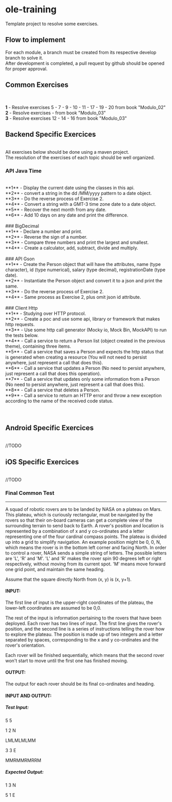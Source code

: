 # ole-training
Template project to resolve some exercises.

## Flow to implement
For each module, a branch must be created from its respective develop branch to solve it. <br>
After development is completed, a pull request by github should be opened for proper approval. <br>

## Common Exercises

</br>

**1** - Resolve exercises 5 - 7 - 9 - 10 - 11 - 17 - 19 - 20 from book "Modulo_02"<br>
**2** - Resolve exercises - from book "Modulo_03"<br>
**3** - Resolve exercises 12 - 14 - 16 from book "Modulo_03"<br>

## Backend Specific Exercices

<br>
All exercises below should be done using a maven project. <br>
The resolution of the exercises of each topic should be well organized. <br>

### API Java Time
<br>
	**1** - Display the current date using the classes in this api. <br>
	**2** - convert a string in the dd /MM/yyyy pattern to a date object. <br>
	**3** - Do the reverse process of Exercise 2. <br>
	**4** - Convert a string with a GMT-3 time zone date to a date object. <br>
	**5** - Recover the next month from any date. <br>
	**6** - Add 10 days on any date and print the difference. <br>
<br>
### BigDecimal
<br>
	**1** - Declare a number and print. <br>
	**2** - Reverse the sign of a number. <br>
	**3** - Compare three numbers and print the largest and smallest. <br>
	**4** - Create a calculator, add, subtract, divide and multiply. <br>
<br>
### API Gson
<br>
	**1** - Create the Person object that will have the attributes, name (type character), id (type numerical), salary (type decimal), registrationDate (type date). <br>
	**2** - Instantiate the Person object and convert it to a json and print the same. <br>
	**3** - Do the reverse process of Exercise 2. <br>
	**4** - Same process as Exercise 2, plus omit json id attribute. <br>
<br>
### Client Http
<br>
	**1** - Studying over HTTP protocol. <br>
	**2** - Create a poc and use some api, library or framework that makes http requests. <br>
	**3** - Use some http call generator (Mocky io, Mock Bin, MockAPI) to run the tests below. <br>
	**4** - Call a service to return a Person list (object created in the previous theme), containing three items. <br>
	**5** - Call a service that saves a Person and expects the http status that is generated when creating a resource (You will not need to persist anywhere, just represent a call that does this). <br>
	**6** - Call a service that updates a Person (No need to persist anywhere, just represent a call that does this operation). <br>
	**7** - Call a service that updates only some information from a Person (No need to persist anywhere, just represent a call that does this). <br>
	**8** - Call a service that deletes a Person. <br>
	**9** - Call a service to return an HTTP error and throw a new exception according to the name of the received code status. <br>
<br>
<br>

## Android Specific Exercices

<br>
//TODO
<br>

## iOS Specific Exercices

<br>
//TODO
<br>

### Final Common Test
--------------------

A squad of robotic rovers are to be landed by NASA on a plateau on Mars. This plateau, which is curiously rectangular, must be navigated by the rovers so that their on-board cameras can get a complete view of the surrounding terrain to send back to Earth.
A rover's position and location is represented by a combination of x and y co-ordinates and a letter representing one of the four cardinal compass points. The plateau is divided up into a grid to simplify navigation. An example position might be 0, 0, N, which means the rover is in the bottom left corner and facing North.
In order to control a rover, NASA sends a simple string of letters. The possible letters are 'L', 'R' and 'M'. 'L' and 'R' makes the rover spin 90 degrees left or right respectively, without moving from its current spot. 'M' means move forward one grid point, and maintain the same heading.

Assume that the square directly North from (x, y) is (x, y+1).

#### INPUT:

The first line of input is the upper-right coordinates of the plateau, the lower-left coordinates are assumed to be 0,0.

The rest of the input is information pertaining to the rovers that have been deployed. Each rover has two lines of input. The first line gives the rover's position, and the second line is a series of instructions telling the rover how to explore the plateau.
The position is made up of two integers and a letter separated by spaces, corresponding to the x and y co-ordinates and the rover's orientation.

Each rover will be finished sequentially, which means that the second rover won't start to move until the first one has finished moving.

#### OUTPUT:

The output for each rover should be its final co-ordinates and heading.

#### INPUT AND OUTPUT:

##### Test Input:
5 5

1 2 N

LMLMLMLMM

3 3 E

MMRMMRMRRM

##### Expected Output:

1 3 N

5 1 E
